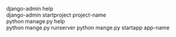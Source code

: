 django-admin help  
django-admin startproject project-name  
python manage.py help  
python mange.py runserver
python mange.py startapp app-name
